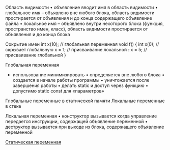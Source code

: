 Область видимости 
• объявление вводит имя в область видимости 
• глобальное имя 
  – объявлено вне любого блока, область видимости простирается от объявления и до конца содержащего объявление файла 
• локальное имя 
  – объявлено внутри некоторого блока (функция, пространство имен, класс), область видимости простирается от объявления и до конца блока

Сокрытие имен 
int x(10); // глобальная переменная 
void f() {
  int x(0); // скрывает глобальную 
  x = 1; // присваивание локальной 
  ::x = 5; // присваивание глобальной 
}

Глобальная переменная 
- использование минимизировать 
• определяется вне любого блока 
• создается в начале работы программы 
• уничтожается после завершения работы 
• делать static и доступ через функцию
• допустимо static const для «параметров»

Глобальные переменные в статической памяти
Локальные переменные в стеке

Локальная переменная 
• конструктор вызывается когда управление передается инструкции, содержащей объявление переменной 
• деструктор вызывается при выходе из блока, содержащего объявление переменной

[Статическая переменная](статическая%20переменная)
